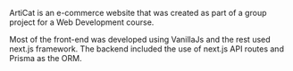 ArtiCat is an e-commerce website that was created as part of a group project for a Web Development course.

Most of the front-end was developed using VanillaJs and the rest used next.js framework. 
The backend included the use of next.js API routes and Prisma as the ORM.
